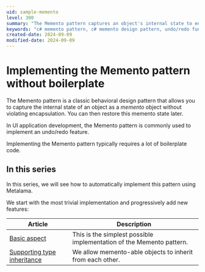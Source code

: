 ```yaml
---
uid: sample-memento
level: 300
summary: "The Memento pattern captures an object's internal state to enable undo/redo functionality. This series simplifies its implementation using Metalama."
keywords: "c# memento pattern, c# memento design pattern, undo/redo functionality"
created-date: 2024-09-09
modified-date: 2024-09-09
---
```


# Implementing the Memento pattern without boilerplate

The Memento pattern is a classic behavioral design pattern that allows you to capture the internal state of an object as a _memento_ object without violating encapsulation. You can then restore this memento state later.

In UI application development, the Memento pattern is commonly used to implement an undo/redo feature.

Implementing the Memento pattern typically requires a lot of boilerplate code.

## In this series

In this series, we will see how to automatically implement this pattern using Metalama.

We start with the most trivial implementation and progressively add new features:

| Article | Description |
|---------|-------------|
| [Basic aspect](memento-1/README.md) | This is the simplest possible implementation of the Memento pattern. |
| [Supporting type inheritance](memento-2/README.md) | We allow memento-able objects to inherit from each other. |



